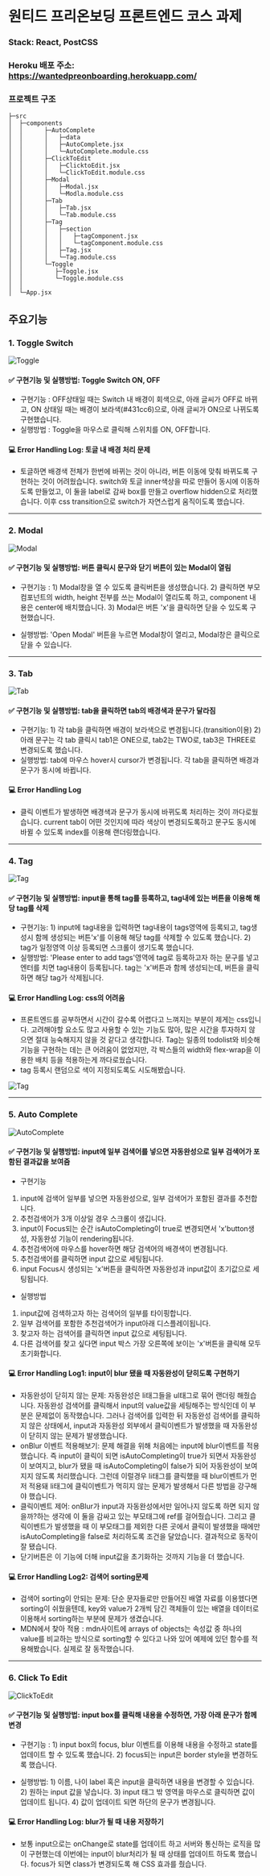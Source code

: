 # 원티드 프리온보딩 프론트엔드 코스 과제

### Stack: React, PostCSS

### Heroku 배포 주소: https://wantedpreonboarding.herokuapp.com/

### 프로젝트 구조

```
├─src
│  ├─components
│  │      ├─AutoComplete
│  │      │   ├─data
│  │      │   ├─AutoComplete.jsx
│  │      │   └─AutoComplete.module.css
│  │      ├─ClickToEdit
│  │      │   ├─ClicktoEdit.jsx
│  │      │   └─ClickToEdit.module.css
│  │      ├─Modal
│  │      │   ├─Modal.jsx
│  │      │   └─Modla.module.css
│  │      ├─Tab
│  │      │   ├─Tab.jsx
│  │      │   └─Tab.module.css
│  │      ├─Tag
│  │      │   ├─section
│  │      │   │   ├─tagComponent.jsx
│  │      │   │   └─tagComponent.module.css
│  │      │   ├─Tag.jsx
│  │      │   └─Tag.module.css
│  │      └─Toggle
│  │         ├─Toggle.jsx
│  │         └─Toggle.module.css
│  │
│  └─App.jsx
```

## 주요기능

### 1. Toggle Switch

![Toggle](./public/images/toggle.gif)

#### ✅ 구현기능 및 실행방법: Toggle Switch ON, OFF

- 구현기능 : OFF상태일 때는 Switch 내 배경이 회색으로, 아래 글씨가 OFF로 바뀌고, ON 상태일 때는 배경이 보라색(#431cc6)으로, 아래 글씨가 ON으로 나뀌도록 구현했습니다.
- 실행방법 : Toggle을 마우스로 클릭해 스위치를 ON, OFF합니다.

#### 💻 Error Handling Log: 토글 내 배경 처리 문제

- 토글하면 배경색 전체가 한번에 바뀌는 것이 아니라, 버튼 이동에 맞춰 바뀌도록 구현하는 것이 어려웠습니다.
  switch와 토글 inner색상을 따로 만들어 동시에 이동하도록 만들었고, 이 둘을 label로 감싸 box를 만들고 overflow hidden으로 처리했습니다. 이후 css transition으로 switch가 자연스럽게 움직이도록 했습니다.

---

### 2. Modal

![Modal](./public/images/modal.gif)

#### ✅ 구현기능 및 실행방법: 버튼 클릭시 문구와 닫기 버튼이 있는 Modal이 열림

- 구현기능 : 1) Modal창을 열 수 있도록 클릭버튼을 생성했습니다. 2) 클릭하면 부모컴포넌트의 width, height 전부를 쓰는 Modal이 열리도록 하고, component 내용은 center에 배치했습니다. 3) Modal은 버튼 'x'을 클릭하면 닫을 수 있도록 구현했습니다.

- 실행방법: 'Open Modal' 버튼을 누르면 Modal창이 열리고, Modal창은 클릭으로 닫을 수 있습니다.

---

### 3. Tab

![Tab](./public/images/tab.gif)

#### ✅ 구현기능 및 실행방법: tab을 클릭하면 tab의 배경색과 문구가 달라짐

- 구현기능: 1) 각 tab을 클릭하면 배경이 보라색으로 변경됩니다.(transition이용) 2) 아래 문구는 각 tab 클릭시 tab1은 ONE으로, tab2는 TWO로, tab3은 THREE로 변경되도록 했습니다.
- 실행방법: tab에 마우스 hover시 cursor가 변경됩니다. 각 tab을 클릭하면 배경과 문구가 동시에 바뀝니다.

#### 💻 Error Handling Log

- 클릭 이벤트가 발생하면 배경색과 문구가 동시에 바뀌도록 처리하는 것이 까다로웠습니다.
  current tab이 어떤 것인지에 따라 색상이 변경되도록하고 문구도 동시에 바뀔 수 있도록 index를 이용해 랜더링했습니다.

---

### 4. Tag

![Tag](./public/images/tag.gif)

#### ✅ 구현기능 및 실행방법: input을 통해 tag를 등록하고, tag내에 있는 버튼을 이용해 해당 tag를 삭제

- 구현기능: 1) input에 tag내용을 입력하면 tag내용이 tags영역에 등록되고, tag생성시 함께 생성되는 버튼'x'를 이용해 해당 tag를 삭제할 수 있도록 했습니다. 2) tag가 일정영역 이상 등록되면 스크롤이 생기도록 했습니다.
- 실행방법: 'Please enter to add tags'영역에 tag로 등록하고자 하는 문구를 넣고 엔터를 치면 tag내용이 등록됩니다. tag는 'x'버튼과 함께 생성되는데, 버튼을 클릭하면 해당 tag가 삭제됩니다.

#### 💻 Error Handling Log: css의 어려움

- 프론트엔드를 공부하면서 시간이 갈수록 어렵다고 느껴지는 부분이 제게는 css입니다. 고려해야할 요소도 많고 사용할 수 있는 기능도 많아, 많은 시간을 투자하지 않으면 절대 능숙해지지 않을 것 같다고 생각합니다.
  Tag는 일종의 todolist와 비슷해 기능을 구현하는 데는 큰 어려움이 없었지만, 각 박스들의 width와 flex-wrap을 이용한 배치 등을 적용하는게 까다로웠습니다.
- tag 등록시 랜덤으로 색이 지정되도록도 시도해봤습니다.

![Tag](<./public/images/tag(colorful).gif>)

---

### 5. Auto Complete

![AutoComplete](./public/images/autoComplete.gif)

#### ✅ 구현기능 및 실행방법: input에 일부 검색어를 넣으면 자동완성으로 일부 검색어가 포함된 결과값을 보여줌

- 구현기능

1. input에 검색어 일부를 넣으면 자동완성으로, 일부 검색어가 포함된 결과를 추천합니다.
2. 추천검색어가 3개 이상일 경우 스크롤이 생깁니다.
3. input이 Focus되는 순간 isAutoCompleting이 true로 변경되면서 'x'button생성, 자동완성 기능이 rendering됩니다.
4. 추천검색어에 마우스를 hover하면 해당 검색어의 배경색이 변경됩니다.
5. 추천검색어를 클릭하면 input 값으로 세팅됩니다.
6. input Focus시 생성되는 'x'버튼을 클릭하면 자동완성과 input값이 초기값으로 세팅됩니다.

- 실행방법

1. input값에 검색하고자 하는 검색어의 일부를 타이핑합니다.
2. 일부 검색어를 포함한 추천검색어가 input아래 디스플레이됩니다.
3. 찾고자 하는 검색어를 클릭하면 input 값으로 세팅됩니다.
4. 다른 검색어를 찾고 싶다면 input 박스 가장 오른쪽에 보이는 'x'버튼을 클릭해 모두 초기화합니다.

#### 💻 Error Handling Log1: input이 blur 됐을 때 자동완성이 닫히도록 구현하기

- 자동완성이 닫히지 않는 문제: 자동완성은 li태그들을 ul태그로 묶어 랜더링 해줬습니다. 자동완성 검색어를 클릭해서 input의 value값을 세팅해주는 방식인데 이 부분은 문제없이 동작했습니다. 그러나 검색어를 입력한 뒤 자동완성 검색어를 클릭하지 않은 상태에서, input과 자동완성 외부에서 클릭이벤트가 발생했을 때 자동완성이 닫히지 않는 문제가 발생했습니다.
- onBlur 이벤트 적용해보기: 문제 해결을 위해 처음에는 input에 blur이벤트를 적용했습니다. 즉 input이 클릭이 되면 isAutoCompleting이 true가 되면서 자동완성이 보여지고, blur가 됐을 때 isAutoCompleting이 false가 되어 자동완성이 보여지지 않도록 처리했습니다. 그런데 이럴경우 li태그를 클릭했을 때 blur이벤트가 먼저 적용돼 li태그에 클릭이벤트가 먹히지 않는 문제가 발생해서 다른 방법을 강구해야 했습니다.
- 클릭이벤트 제어: onBlur가 input과 자동완성에서만 일어나지 않도록 하면 되지 않을까?하는 생각에 이 둘을 감싸고 있는 부모태그에 ref를 걸어줬습니다. 그리고 클릭이벤트가 발생했을 때 이 부모태그를 제외한 다른 곳에서 클릭이 발생했을 때에만 isAutoCompleting을 false로 처리하도록 조건을 달았습니다. 결과적으로 동작이 잘 됐습니다.
- 닫기버튼은 이 기능에 더해 input값을 초기화하는 것까지 기능을 더 했습니다.

#### 💻 Error Handling Log2: 검색어 sorting문제

- 검색어 sorting이 안되는 문제: 단순 문자들로만 만들어진 배열 자료를 이용헸다면 sorting이 쉬웠을텐데, key와 value가 2개씩 담긴 객체들이 있는 배열을 데이터로 이용해서 sorting하는 부분에 문제가 생겼습니다.
- MDN에서 찾아 적용 : mdn사이트에 arrays of objects는 속성값 중 하나의 value를 비교하는 방식으로 sorting할 수 있다고 나와 있어 예제에 있던 함수를 적용해봤습니다. 실제로 잘 동작했습니다.

---

### 6. Click To Edit

![ClickToEdit](./public/images/clicktoedit.gif)

#### ✅ 구현기능 및 실행방법: input box를 클릭해 내용을 수정하면, 가장 아래 문구가 함께 변경

- 구현기능 : 1) input box의 focus, blur 이벤트를 이용해 내용을 수정하고 state를 업데이트 할 수 있도록 했습니다. 2) focus되는 input은 border style을 변경하도록 했습니다.

- 실행방법: 1) 이름, 나이 label 혹은 input을 클릭하면 내용을 변경할 수 있습니다. 2) 원하는 input 값을 넣습니다. 3) input 태그 밖 영역을 마우스로 클릭하면 값이 업데이트 됩니다. 4) 값이 업데이트 되면 하단의 문구가 변경됩니다.

#### 💻 Error Handling Log: blur가 될 때 내용 저장하기

- 보통 input으로는 onChange로 state를 업데이트 하고 서버와 통신하는 로직을 많이 구현했는데 이번에는 input이 blur처리가 될 때 상태를 업데이트 하도록 했습니다. focus가 되면 class가 변경되도록 해 CSS 효과를 줬습니다.

